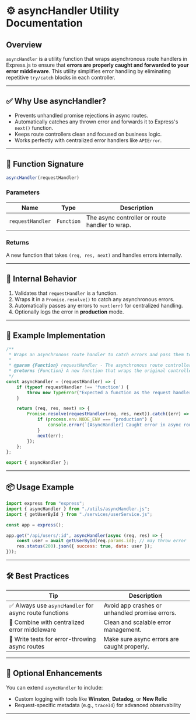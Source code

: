 
# ⚙️ asyncHandler Utility Documentation

## Overview

`asyncHandler` is a utility function that wraps asynchronous route handlers in Express.js to ensure that **errors are properly caught and forwarded to your error middleware**. This utility simplifies error handling by eliminating repetitive `try/catch` blocks in each controller.

---

## ✅ Why Use asyncHandler?

- Prevents unhandled promise rejections in async routes.
- Automatically catches any thrown error and forwards it to Express's `next()` function.
- Keeps route controllers clean and focused on business logic.
- Works perfectly with centralized error handlers like `APIError`.

---

## 🔧 Function Signature

```js
asyncHandler(requestHandler)
```

### Parameters

| Name             | Type       | Description |
|------------------|------------|-------------|
| `requestHandler` | `Function` | The async controller or route handler to wrap. |

### Returns

A new function that takes `(req, res, next)` and handles errors internally.

---

## 🧱 Internal Behavior

1. Validates that `requestHandler` is a function.
2. Wraps it in a `Promise.resolve()` to catch any asynchronous errors.
3. Automatically passes any errors to `next(err)` for centralized handling.
4. Optionally logs the error in **production** mode.

---

## 🧪 Example Implementation

```js
/**
 * Wraps an asynchronous route handler to catch errors and pass them to Express error middleware.
 * 
 * @param {Function} requestHandler - The asynchronous route controller.
 * @returns {Function} A new function that wraps the original controller with error handling.
 */
const asyncHandler = (requestHandler) => {
    if (typeof requestHandler !== 'function') {
        throw new TypeError("Expected a function as the request handler.");
    }

    return (req, res, next) => {
        Promise.resolve(requestHandler(req, res, next)).catch((err) => {
            if (process.env.NODE_ENV === "production") {
                console.error(`[AsyncHandler] Caught error in async route: ${err.message}`);
            }
            next(err);
        });
    };
};

export { asyncHandler };
```

---

## 📦 Usage Example

```js
import express from "express";
import { asyncHandler } from "./utils/asyncHandler.js";
import { getUserById } from "./services/userService.js";

const app = express();

app.get("/api/users/:id", asyncHandler(async (req, res) => {
    const user = await getUserById(req.params.id); // may throw error
    res.status(200).json({ success: true, data: user });
}));
```

---

## 🛠 Best Practices

| Tip | Description |
|-----|-------------|
| ✅ Always use `asyncHandler` for async route functions | Avoid app crashes or unhandled promise errors. |
| 🔁 Combine with centralized error middleware | Clean and scalable error management. |
| 🧪 Write tests for error-throwing async routes | Make sure async errors are caught properly. |

---

## 🔐 Optional Enhancements

You can extend `asyncHandler` to include:

- Custom logging with tools like **Winston**, **Datadog**, or **New Relic**
- Request-specific metadata (e.g., `traceId`) for advanced observability

---

